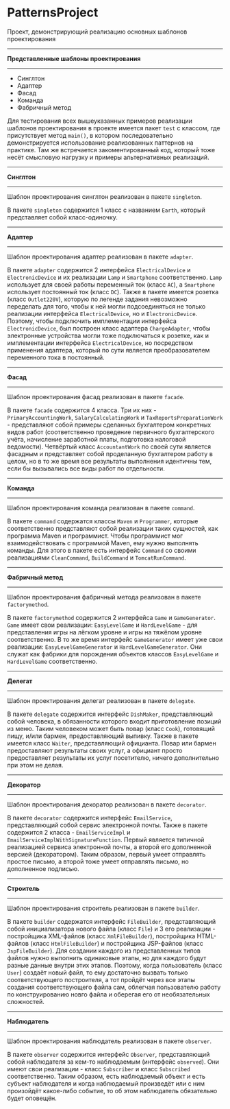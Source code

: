 # PatternsProject
Проект, демонстрирующий реализацию основных шаблонов проектирования


---
**Представленные шаблоны проектирования**

---

* Синглтон
* Адаптер
* Фасад
* Команда
* Фабричный метод

Для тестирования всех вышеуказанных примеров реализации шаблонов проектирования в проекте имеется пакет 
`test` с классом, где присутствует метод `main()`, в котором последовательно демонстрируется использование 
реализованных паттернов на практике. Там же встречается закоментированный код, который тоже несёт смысловую 
нагрузку и примеры альтернативных реализаций.

---
**Синглтон**

---

Шаблон проектирования синглтон реализован в пакете `singleton`.

В пакете `singleton` содержится 1 класс с названием `Earth`, который представляет собой класс-одиночку.


---
**Адаптер**

---

Шаблон проектирования адаптер реализован в пакете `adapter`.

В пакете `adapter` содержится 2 интерфейса `ElectricalDevice` и `ElectronicDevice` и их реализации 
`Lamp` и `Smartphone` соответственно. `Lamp` использует для своей работы переменный ток (класс `AC`), 
а `Smartphone` использует постоянный ток (класс `DC`). Также в пакете имеется розетка (класс `Outlet220V`), 
которую по легенде задания невозможно переделать для того, чтобы к ней могли подсоединяться не только 
реализации интерфейса `ElectricalDevice`, но и `ElectronicDevice`. Поэтому, чтобы подключить имплементации 
интерфейса `ElectronicDevice`, был построен класс адаптера `ChargeAdapter`, чтобы электронные устройства 
могли тоже подключаться к розетке, как и имплементации интерфейса `ElectricalDevice`, но посредством 
применения адаптера, который по сути является преобразователем переменного тока в постоянный.


---
**Фасад**

---

Шаблон проектирования фасад реализован в пакете `facade`.

В пакете `facade` содержится 4 класса. Три их них - `PrimaryAccountingWork`, `SalaryCalculatingWork` и 
`TaxReportsPreparationWork` - представляют собой примеры сделанных бухгалтером конкретных видов работ 
(соответственно проведение первичного бухгалтерского учёта, начисление заработной платы, подготовка 
налоговой ведомости). Четвёртый класс `AccountantWork` по своей сути является фасадным и представляет 
собой проделанную бухгалтером работу в целом, но в то же время все результаты выполнения идентичны тем, 
если бы вызывались все виды работ по отдельности.


---
**Команда**

---

Шаблон проектирования команда реализован в пакете `command`.

В пакете `command` содержатся классы `Maven` и `Programmer`, которые соответственно представляют собой 
реализации таких сущностей, как программа Maven и программист. Чтобы программист мог взаимодействовать 
с программой Maven, ему нужно выполнять команды. Для этого в пакете есть интерфейс `Command` со своими 
реализациями `CleanCommand`, `BuildCommand` и `TomcatRunCommand`.


---
**Фабричный метод**

---

Шаблон проектирования фабричный метода реализован в пакете `factorymethod`.

В пакете `factorymethod` содержится 2 интерфейса `Game` и `GameGenerator`. `Game` имеет свои реализации: 
`EasyLevelGame` и `HardLevelGame` - для представления игры на лёгком уровне и игры на тяжёлом уровне 
соответственно. В то же время интерфейс `GameGenerator` имеет уже свои реализации: `EasyLevelGameGenerator` 
и `HardLevelGameGenerator`. Они служат как фабрики для порождения объектов классов `EasyLevelGame` и 
`HardLevelGame` соответственно.


---
**Делегат**

---

Шаблон проектирования делегат реализован в пакете `delegate`.

В пакете `delegate` содержится интерфейс `DishMaker`, представляющий собой человека, в обязанности которого 
входит приготовление позиций из меню. Таким человеком может быть повар (класс `Cook`), готовящий пищу, и/или
бармен, предоставляющий выпивку. Также в пакете имеется класс `Waiter`, представляющий официанта. Повар или 
бармен предоставляют результаты своих услуг, а официант просто предоставляет результаты их услуг посетителю, 
ничего дополнительно при этом не делая.


---
**Декоратор**

---

Шаблон проектирования декоратор реализован в пакете `decorator`.

В пакете `decorator` содержится интерфейс `EmailService`, представляющий собой сервис электронной почты. Также 
в пакете содержится 2 класса - `EmailServiceImpl` и `EmailServiceImplWithSignatureFunction`. Первый является 
типичной реализацией сервиса электронной почты, а второй его дополненной версией (декоратором). Таким образом, 
первый умеет отправлять простое письмо, а второй тоже умеет отправлять письмо, но дополненное подписью.


---
**Строитель**

---

Шаблон проектирования строитель реализован в пакете `builder`.

В пакете `builder` содержатся интерфейс `FileBuilder`, представляющий собой инициализатора нового файла (класс `File`) 
и 3 его реализации - постройщика XML-файлов (класс `XmlFileBuilder`), постройщика HTML-файлов (класс `HtmlFileBuilder`) 
и постройщика JSP-файлов (класс `JspFileBuilder`). Для создании каждого из представленных типов файлов нужно 
выполнить одинаковые этапы, но для каждого будут разные данные внутри этих этапов. Поэтому, когда пользователь 
(класс `User`) создаёт новый файл, то ему достаточно вызвать только соответствующего построителя, а тот пройдёт через 
все этапы создания соответствующего файла сам, облегчая пользователю работу по конструированию новго файла и оберегая 
его от необязательных сложностей.


---
**Наблюдатель**

---

Шаблон проектирования наблюдатель реализован в пакете `observer`.

В пакете `observer` содержится интерфейс `Observer`, представляющий собой наблюдателя за кем-то наблюдаемым 
(интерфейс `observed`). Они имеют свои реализации - класс `Subscriber` и класс `Subscribed` соответственно. Таким образом, 
есть наблюдаемый объект и есть субъект наблюдателя и когда наблюдаемый произведёт или с ним произойдёт какое-либо событие, 
то об этом наблюдатель обязательно будет оповещён. 